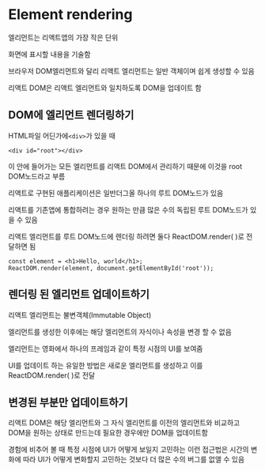 # Element rendering

엘리먼트는 리액트앱의 가장 작은 단위

화면에 표시할 내용을 기술함

브라우저 DOM엘리먼트와 달리 리액트 엘리먼트는 일반 객체이며 쉽게 생성할 수 있음

리액트 DOM은 리액트 엘리먼트와 일치하도록 DOM을 업데이트 함

## DOM에 엘리먼트 렌더링하기

HTML파일 어딘가에`<div>`가 있을 때

```
<div id="root"></div>
```

이 안에 들어가는 모든 엘리먼트를 리액트 DOM에서 관리하기 때문에 이것을 root DOM노드라고 부름

리액트로 구현된 애플리케이션은 일반더그올 하나의 루트 DOM노드가 있음

리액트를 기존앱에 통합하려는 경우 원하는 만큼 많은 수의 독립된 루트 DOM노드가 있을 수 있음

리액트 엘리먼트를 루트 DOM노드에 렌더링 하려면 둘다 ReactDOM.render( )로 전달하면 됨

```
const element = <h1>Hello, world</h1>;
ReactDOM.render(element, document.getElementById('root'));
```

## 렌더링 된 엘리먼트 업데이트하기

리액트 엘리먼트는 불변객체(Immutable Object)

엘리먼트를 생성한 이후에는 해당 엘리먼트의 자식이나 속성을 변경 할 수 없음

엘리먼트는 영화에서 하나의 프레임과 같이 특정 시점의 UI를 보여줌

UI를 업데이트 하는 유일한 방법은 새로운 엘리먼트를 생성하고 이를 ReactDOM.render( )로 전달

## 변경된 부분만 업데이트하기

리액트 DOM은 해당 엘리먼트와 그 자식 엘리먼트를 이전의 엘리먼트와 비교하고 DOM을 원하는 상태로 만드는데 필요한 경우에만 DOM을 업데이트함

경험에 비추어 볼 때 특정 시점에 UI가 어떻게 보일지 고민하는 이런 접근법은 시간의 변화에 따라 UI가 어떻게 변화할지 고민하는 것보다 더 많은 수의 버그를 없앨 수 있음
